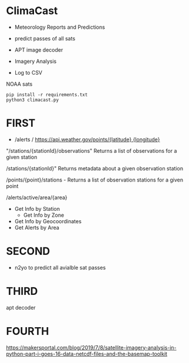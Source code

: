 # ClimaCast

- Meteorology Reports and Predictions
- predict passes of all sats
- APT image decoder
- Imagery Analysis

- Log to CSV

NOAA sats


```
pip install -r requirements.txt
python3 climacast.py
```


# FIRST

- /alerts
/ https://api.weather.gov/points/{latitude},{longitude}


"/stations/{stationId}/observations" Returns a list of observations for a given station

/stations/{stationId}" Returns metadata about a given observation station

/points/{point}/stations - Returns a list of observation stations for a given point

/alerts/active/area/{area}

- Get Info by Station
    - Get Info by Zone
- Get Info by Geocoordinates
- Get Alerts by Area


# SECOND

- n2yo to predict all avialble sat passes


# THIRD

apt decoder

# FOURTH

https://makersportal.com/blog/2019/7/8/satellite-imagery-analysis-in-python-part-i-goes-16-data-netcdf-files-and-the-basemap-toolkit